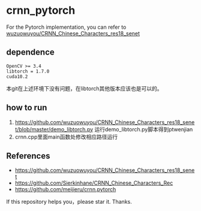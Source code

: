 # crnn_pytorch

For the Pytorch implementation, you can refer to [wuzuowuyou/CRNN_Chinese_Characters_res18_senet](https://github.com/wuzuowuyou/CRNN_Chinese_Characters_res18_senet)


## dependence
```
OpenCV >= 3.4
libtorch = 1.7.0
cuda10.2
```
本git在上述环境下没有问题，在libtorch其他版本应该也是可以的。

## how to run
1. https://github.com/wuzuowuyou/CRNN_Chinese_Characters_res18_senet/blob/master/demo_libtorch.py
运行demo_libtorch.py脚本得到ptwenjian
2. crnn.cpp里面main函数处修改相应路径运行


## References
- https://github.com/wuzuowuyou/CRNN_Chinese_Characters_res18_senet
- https://github.com/Sierkinhane/CRNN_Chinese_Characters_Rec
- https://github.com/meijieru/crnn.pytorch

If this repository helps you，please star it. Thanks.
